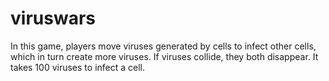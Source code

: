 # viruswars
In this game, players move viruses generated by cells to infect other cells, which in turn create more viruses. If viruses collide, they both disappear. It takes 100 viruses to infect a cell.
